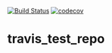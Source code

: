[![Build Status](https://travis-ci.com/hpliner/travis_test_repo.svg?token=sDgL2wnrEzbq5j3zzp1U&branch=master)](https://travis-ci.com/hpliner/travis_test_repo) [![codecov](https://codecov.io/github/codecov/travis_test_repo/branch/master/graphs/badge.svg)](https://codecov.io/github/codecov/travis_test_repo) 

# travis_test_repo
